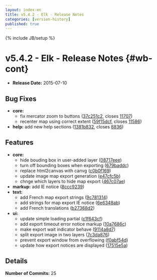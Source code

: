 ```yaml
---
layout: index-en
title: v5.4.2 - Elk - Release Notes
categories: [version-history]
published: true
---
```

{% include JB/setup %}

# v5.4.2 - Elk - Release Notes {#wb-cont}

<div class="toc"></div>

* **Release Date:** 2015-07-10


## Bug Fixes

* **core:**
  * fix mercator zoom to buttons ([37c251c2](https://github.com/RAMP-PCAR/RAMP-PCAR/commit/37c251c2), closes [11707](http://tfs.int.ec.gc.ca:8080/tfs/DC/RAMP/_workitems/edit/11707))
  * recenter map using correct extent ([59f15dcf](https://github.com/RAMP-PCAR/RAMP-PCAR/commit/59f15dcf), closes [11586](http://tfs.int.ec.gc.ca:8080/tfs/DC/RAMP/_workitems/edit/11586))
* **help:** add new help sections ([1381b832](https://github.com/RAMP-PCAR/RAMP-PCAR/commit/1381b832), closes [8836](http://tfs.int.ec.gc.ca:8080/tfs/DC/RAMP/_workitems/edit/8836))


## Features

* **core:**
  * hide bouding box in user-added layer ([08717eee](https://github.com/RAMP-PCAR/RAMP-PCAR/commit/08717eee))
  * turn off bounding boxes when exporting ([679baddc](https://github.com/RAMP-PCAR/RAMP-PCAR/commit/679baddc))
  * replace html2canvas with canvg ([c0b0f169](https://github.com/RAMP-PCAR/RAMP-PCAR/commit/c0b0f169))
  * update image map export generation ([e47cfc5b](https://github.com/RAMP-PCAR/RAMP-PCAR/commit/e47cfc5b))
  * chnge which layers to hide map export ([467c07ae](https://github.com/RAMP-PCAR/RAMP-PCAR/commit/467c07ae))
* **markup:** add IE notice ([8ccc9239](https://github.com/RAMP-PCAR/RAMP-PCAR/commit/8ccc9239))
* **text:**
  * add French map export strings ([9c781314](https://github.com/RAMP-PCAR/RAMP-PCAR/commit/9c781314))
  * add strings for map export IE notice ([6e6348ab](https://github.com/RAMP-PCAR/RAMP-PCAR/commit/6e6348ab))
  * add French translations ([b27368d2](https://github.com/RAMP-PCAR/RAMP-PCAR/commit/b27368d2))
* **ui:**
  * update simple loading partial ([c1f643cf](https://github.com/RAMP-PCAR/RAMP-PCAR/commit/c1f643cf))
  * add export timeout error notice markup ([10a7686c](https://github.com/RAMP-PCAR/RAMP-PCAR/commit/10a7686c))
  * make export wait indicator behave ([9114a8d7](https://github.com/RAMP-PCAR/RAMP-PCAR/commit/9114a8d7))
  * split export image in two layers ([7c3da876](https://github.com/RAMP-PCAR/RAMP-PCAR/commit/7c3da876))
  * prevent export window from overflowing ([f0abf54d](https://github.com/RAMP-PCAR/RAMP-PCAR/commit/f0abf54d))
  * update how export notices are displayed ([17515e5a](https://github.com/RAMP-PCAR/RAMP-PCAR/commit/17515e5a))


## Details

**Number of Commits:** 25
